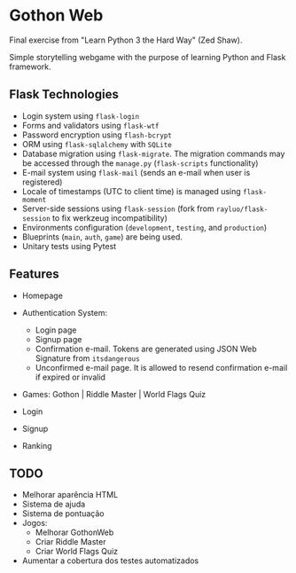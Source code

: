 # Gothon Web

Final exercise from "Learn Python 3 the Hard Way" (Zed Shaw).

Simple storytelling webgame with the purpose of learning Python and Flask framework.


## Flask Technologies

- Login system using `flask-login`
- Forms and validators using `flask-wtf`
- Password encryption using `flash-bcrypt`
- ORM using `flask-sqlalchemy` with `SQLite`
- Database migration using `flask-migrate`. The migration commands may be accessed through the `manage.py` (`flask-scripts` functionality)
- E-mail system using `flask-mail` (sends an e-mail when user is registered)
- Locale of timestamps (UTC to client time) is managed using `flask-moment`
- Server-side sessions using `flask-session` (fork from `rayluo/flask-session` to fix werkzeug incompatibility)
- Environments configuration (`development`, `testing`, and `production`)
- Blueprints (`main`, `auth`, `game`) are being used.
- Unitary tests using Pytest


## Features

- Homepage
- Authentication System:
  - Login page
  - Signup page
  - Confirmation e-mail. Tokens are generated using JSON Web Signature from `itsdangerous`
  - Unconfirmed e-mail page. It is allowed to resend confirmation e-mail if expired or invalid

- Games: Gothon | Riddle Master | World Flags Quiz
- Login
- Signup
- Ranking
    
## TODO

  - Melhorar aparência HTML  
  - Sistema de ajuda  
  - Sistema de pontuação
  - Jogos: 
    - Melhorar GothonWeb
    - Criar Riddle Master
    - Criar World Flags Quiz
  - Aumentar a cobertura dos testes automatizados